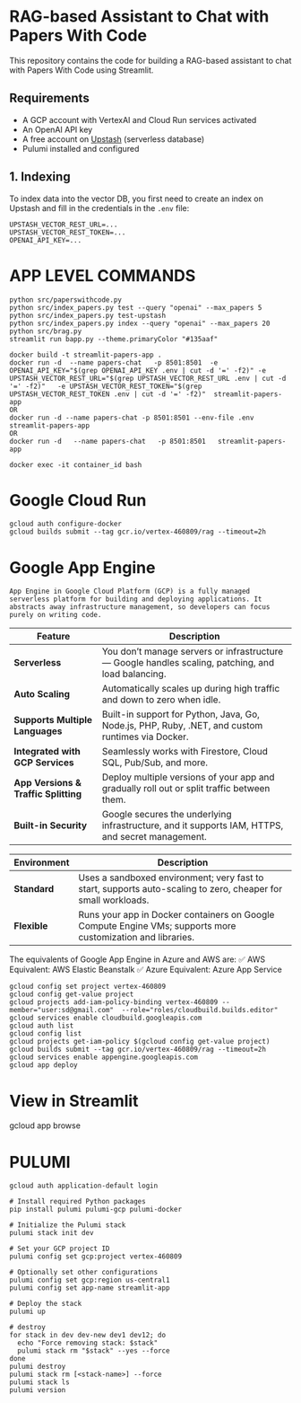 # RAG-based Assistant to Chat with Papers With Code

This repository contains the code for building a RAG-based assistant to chat with Papers With Code using Streamlit.

## Requirements

- A GCP account with VertexAI and Cloud Run services activated
- An OpenAI API key
- A free account on [Upstash](https://upstash.com/) (serverless database)
- Pulumi installed and configured

## 1. Indexing

To index data into the vector DB, you first need to create an index on Upstash and fill in the credentials in the `.env` file:

```plaintext
UPSTASH_VECTOR_REST_URL=...
UPSTASH_VECTOR_REST_TOKEN=...
OPENAI_API_KEY=...
```

# APP LEVEL COMMANDS

```
python src/paperswithcode.py
python src/index_papers.py test --query "openai" --max_papers 5
python src/index_papers.py test-upstash
python src/index_papers.py index --query "openai" --max_papers 20
python src/brag.py
streamlit run bapp.py --theme.primaryColor "#135aaf"

docker build -t streamlit-papers-app .
docker run -d  --name papers-chat   -p 8501:8501  -e OPENAI_API_KEY="$(grep OPENAI_API_KEY .env | cut -d '=' -f2)" -e UPSTASH_VECTOR_REST_URL="$(grep UPSTASH_VECTOR_REST_URL .env | cut -d '=' -f2)"   -e UPSTASH_VECTOR_REST_TOKEN="$(grep UPSTASH_VECTOR_REST_TOKEN .env | cut -d '=' -f2)"  streamlit-papers-app
OR
docker run -d --name papers-chat -p 8501:8501 --env-file .env streamlit-papers-app
OR
docker run -d   --name papers-chat   -p 8501:8501   streamlit-papers-app

docker exec -it container_id bash
```

# Google Cloud Run

```
gcloud auth configure-docker
gcloud builds submit --tag gcr.io/vertex-460809/rag --timeout=2h
```

# Google App Engine
    App Engine in Google Cloud Platform (GCP) is a fully managed serverless platform for building and deploying applications. It abstracts away infrastructure management, so developers can focus purely on writing code.

| Feature                              | Description                                                                                        |
| ------------------------------------ | -------------------------------------------------------------------------------------------------- |
| **Serverless**                       | You don’t manage servers or infrastructure — Google handles scaling, patching, and load balancing. |
| **Auto Scaling**                     | Automatically scales up during high traffic and down to zero when idle.                            |
| **Supports Multiple Languages**      | Built-in support for Python, Java, Go, Node.js, PHP, Ruby, .NET, and custom runtimes via Docker.   |
| **Integrated with GCP Services**     | Seamlessly works with Firestore, Cloud SQL, Pub/Sub, and more.                                     |
| **App Versions & Traffic Splitting** | Deploy multiple versions of your app and gradually roll out or split traffic between them.         |
| **Built-in Security**                | Google secures the underlying infrastructure, and it supports IAM, HTTPS, and secret management.   |

| Environment  | Description                                                                                                   |
| ------------ | ------------------------------------------------------------------------------------------------------------- |
| **Standard** | Uses a sandboxed environment; very fast to start, supports auto-scaling to zero, cheaper for small workloads. |
| **Flexible** | Runs your app in Docker containers on Google Compute Engine VMs; supports more customization and libraries.   |

The equivalents of Google App Engine in Azure and AWS are:
✅ AWS Equivalent: AWS Elastic Beanstalk
✅ Azure Equivalent: Azure App Service

```
gcloud config set project vertex-460809
gcloud config get-value project
gcloud projects add-iam-policy-binding vertex-460809 --member="user:sd@gmail.com"  --role="roles/cloudbuild.builds.editor"
gcloud services enable cloudbuild.googleapis.com
gcloud auth list
gcloud config list
gcloud projects get-iam-policy $(gcloud config get-value project)
gcloud builds submit --tag gcr.io/vertex-460809/rag --timeout=2h
gcloud services enable appengine.googleapis.com
gcloud app deploy
```

# View in Streamlit
gcloud app browse

# PULUMI
```
gcloud auth application-default login

# Install required Python packages
pip install pulumi pulumi-gcp pulumi-docker

# Initialize the Pulumi stack
pulumi stack init dev

# Set your GCP project ID
pulumi config set gcp:project vertex-460809

# Optionally set other configurations
pulumi config set gcp:region us-central1
pulumi config set app-name streamlit-app

# Deploy the stack
pulumi up

# destroy
for stack in dev dev-new dev1 dev12; do
  echo "Force removing stack: $stack"
  pulumi stack rm "$stack" --yes --force
done
pulumi destroy
pulumi stack rm [<stack-name>] --force
pulumi stack ls
pulumi version
```